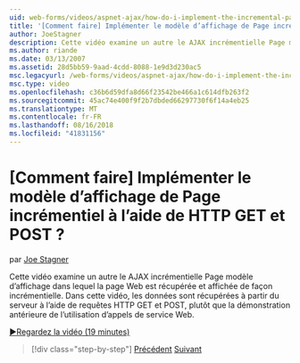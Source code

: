 ```yaml
---
uid: web-forms/videos/aspnet-ajax/how-do-i-implement-the-incremental-page-display-pattern-using-http-get-and-post
title: '[Comment faire] Implémenter le modèle d’affichage de Page incrémentiel à l’aide de HTTP GET et POST ? | Microsoft Docs'
author: JoeStagner
description: Cette vidéo examine un autre le AJAX incrémentielle Page modèle d’affichage dans lequel la page Web est récupérée et affichée de façon incrémentielle. Dans cette vidéo le...
ms.author: riande
ms.date: 03/13/2007
ms.assetid: 28d5bb59-9aad-4cdd-8088-1e9d3d230ac5
msc.legacyurl: /web-forms/videos/aspnet-ajax/how-do-i-implement-the-incremental-page-display-pattern-using-http-get-and-post
msc.type: video
ms.openlocfilehash: c36b6d59dfa8d66f23542be466a1c614dfb263f2
ms.sourcegitcommit: 45ac74e400f9f2b7dbded66297730f6f14a4eb25
ms.translationtype: MT
ms.contentlocale: fr-FR
ms.lasthandoff: 08/16/2018
ms.locfileid: "41831156"
---
```

<a name="how-do-i-implement-the-incremental-page-display-pattern-using-http-get-and-post"></a>[Comment faire] Implémenter le modèle d’affichage de Page incrémentiel à l’aide de HTTP GET et POST ?
====================
par [Joe Stagner](https://github.com/JoeStagner)

Cette vidéo examine un autre le AJAX incrémentielle Page modèle d’affichage dans lequel la page Web est récupérée et affichée de façon incrémentielle. Dans cette vidéo, les données sont récupérées à partir du serveur à l’aide de requêtes HTTP GET et POST, plutôt que la démonstration antérieure de l’utilisation d’appels de service Web.

[&#9654;Regardez la vidéo (19 minutes)](https://channel9.msdn.com/Blogs/ASP-NET-Site-Videos/how-do-i-implement-the-incremental-page-display-pattern-using-http-get-and-post)

> [!div class="step-by-step"]
> [Précédent](how-do-i-implement-the-ajax-incremental-page-display-pattern.md)
> [Suivant](how-do-i-use-the-aspnet-ajax-updateprogress-control.md)
